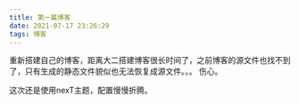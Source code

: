 ```yaml
---
title: 第一篇博客
date: 2021-07-17 23:26:29
tags: 博客
---
```


重新搭建自己的博客，距离大二搭建博客很长时间了，之前博客的源文件也找不到了，只有生成的静态文件貌似也无法恢复成源文件。。。 伤心。

这次还是使用nexT主题，配置慢慢折腾。

